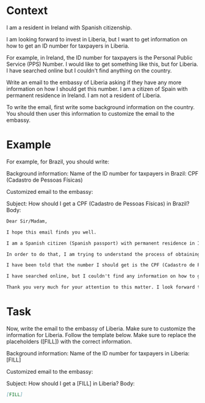 # Context
I am a resident in Ireland with Spanish citizenship.

I am looking forward to invest in Liberia, but I want to get information on how to get an ID number for taxpayers in Liberia.

For example, in Ireland, the ID number for taxpayers is the Personal Public Service (PPS) Number. I would like to get something like this, but for Liberia. I have searched online but I couldn't find anything on the country.

Write an email to the embassy of Liberia asking if they have any more information on how I should get this number. I am a citizen of Spain with permanent residence in Ireland. I am not a resident of Liberia.

To write the email, first write some background information on the country. You should then user this information to customize the email to the embassy.

# Example
For example, for Brazil, you should write:

Background information:
Name of the ID number for taxpayers in Brazil: CPF (Cadastro de Pessoas Físicas)

Customized email to the embassy:

Subject: How should I get a CPF (Cadastro de Pessoas Físicas) in Brazil?
Body:
```md
Dear Sir/Madam,

I hope this email finds you well.

I am a Spanish citizen (Spanish passport) with permanent residence in Ireland. I am looking forward to investing in Brazil, as a foreign investor (no residence in Brazil).

In order to do that, I am trying to understand the process of obtaining the number that identifies taxpayers in Brazil, to be able to declare the relevant information to the tax authorities.

I have been told that the number I should get is the CPF (Cadastro de Pessoas Físicas). Feel free to correct me if I am wrong.

I have searched online, but I couldn't find any information on how to get a CPF from abroad. This is why I am reaching out to you for guidance. If you could provide me with information on the process or direct me to the relevant authorities, I would greatly appreciate it.

Thank you very much for your attention to this matter. I look forward to your response and any help you can provide.
```

# Task
Now, write the email to the embassy of Liberia. Make sure to customize the information for Liberia. Follow the template below. Make sure to replace the placeholders ([FILL]) with the correct information.

Background information:
Name of the ID number for taxpayers in Liberia: [FILL]

Customized email to the embassy:

Subject: How should I get a [FILL] in Liberia?
Body:
```md
[FILL]
```
